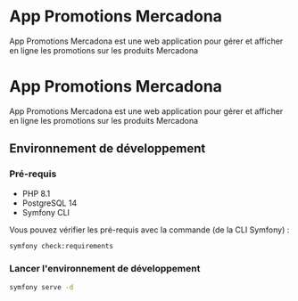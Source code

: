 # App Promotions Mercadona

App Promotions Mercadona est une web application pour gérer et afficher en ligne les promotions sur les produits Mercadona

# App Promotions Mercadona

App Promotions Mercadona est une web application pour gérer et afficher en ligne les promotions sur les produits Mercadona

## Environnement de développement

### Pré-requis

* PHP 8.1
* PostgreSQL 14
* Symfony CLI

Vous pouvez vérifier les pré-requis avec la commande (de la CLI Symfony) : 

```bash
symfony check:requirements
```

### Lancer l'environnement de développement

```bash
symfony serve -d